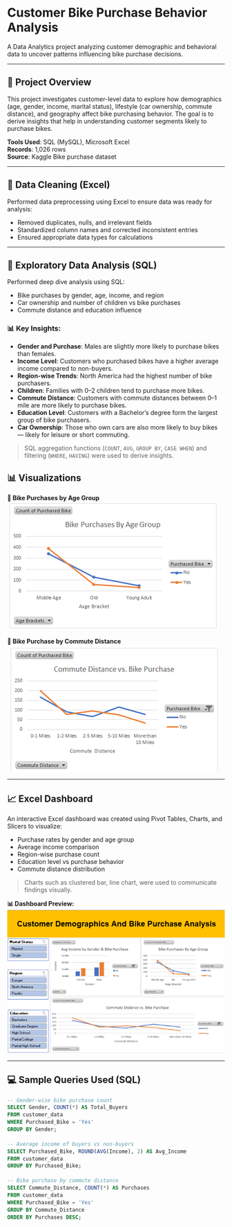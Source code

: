 # Customer Bike Purchase Behavior Analysis

A Data Analytics project analyzing customer demographic and behavioral data to uncover patterns influencing bike purchase decisions.

---

## 📌 Project Overview

This project investigates customer-level data to explore how demographics (age, gender, income, marital status), lifestyle (car ownership, commute distance), and geography affect bike purchasing behavior. The goal is to derive insights that help in understanding customer segments likely to purchase bikes.

**Tools Used**: SQL (MySQL), Microsoft Excel  
**Records**: 1,026 rows  
**Source**: Kaggle Bike purchase dataset

---

## 🧹 Data Cleaning (Excel)

Performed data preprocessing using Excel to ensure data was ready for analysis:
- Removed duplicates, nulls, and irrelevant fields
- Standardized column names and corrected inconsistent entries
- Ensured appropriate data types for calculations

---

## 🔎 Exploratory Data Analysis (SQL)

Performed deep dive analysis using SQL:
- Bike purchases by gender, age, income, and region
- Car ownership and number of children vs bike purchases
- Commute distance and education influence

### 📊 Key Insights:

- **Gender and Purchase**: Males are slightly more likely to purchase bikes than females.
- **Income Level**: Customers who purchased bikes have a higher average income compared to non-buyers.
- **Region-wise Trends**: North America had the highest number of bike purchasers.
- **Children**: Families with 0–2 children tend to purchase more bikes.
- **Commute Distance**: Customers with commute distances between 0–1 mile are more likely to purchase bikes.
- **Education Level**: Customers with a Bachelor’s degree form the largest group of bike purchasers.
- **Car Ownership**: Those who own cars are also more likely to buy bikes — likely for leisure or short commuting.

> SQL aggregation functions (`COUNT`, `AVG`, `GROUP BY`, `CASE WHEN`) and filtering (`WHERE`, `HAVING`) were used to derive insights.

 
## 📊 Visualizations


**🔽 Bike Purchases by Age Group**  
![Bike Purchases by Region](Bike_Purchase_Analysis/Images/Bike_purcahse_by_age_group.png)

**🔽 Bike Purchase by Commute Distance**  
![Commute Distance Wise Bike Purchase](Bike_Purchase_Analysis/Images/Bike_Purchases_by_Commute_Distance.png)

---

## 📈 Excel Dashboard

An interactive Excel dashboard was created using Pivot Tables, Charts, and Slicers to visualize:

- Purchase rates by gender and age group
- Average income comparison
- Region-wise purchase count
- Education level vs purchase behavior
- Commute distance distribution

> Charts such as clustered bar, line chart, were used to communicate findings visually.

**📊 Dashboard Preview:**  
![Excel Dashboard](Bike_Purchase_Analysis/Dashboard/Dashaboard.png)

---

## 💻 Sample Queries Used (SQL)

```sql
-- Gender-wise bike purchase count
SELECT Gender, COUNT(*) AS Total_Buyers
FROM customer_data
WHERE Purchased_Bike = 'Yes'
GROUP BY Gender;

-- Average income of buyers vs non-buyers
SELECT Purchased_Bike, ROUND(AVG(Income), 2) AS Avg_Income
FROM customer_data
GROUP BY Purchased_Bike;

-- Bike purchase by commute distance
SELECT Commute_Distance, COUNT(*) AS Purchases
FROM customer_data
WHERE Purchased_Bike = 'Yes'
GROUP BY Commute_Distance
ORDER BY Purchases DESC;

